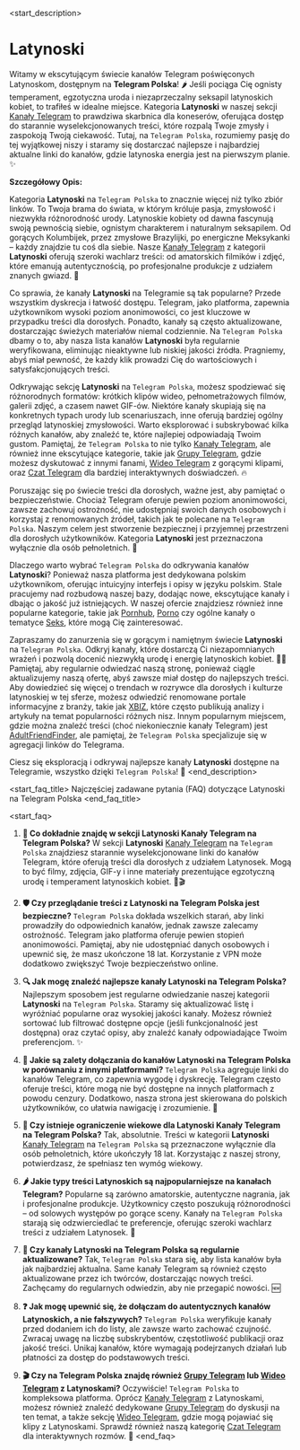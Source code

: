 <start_description>
# Latynoski

Witamy w ekscytującym świecie kanałów Telegram poświęconych Latynoskom, dostępnym na **Telegram Polska**! 🌶️ Jeśli pociąga Cię ognisty temperament, egzotyczna uroda i niezaprzeczalny seksapil latynoskich kobiet, to trafiłeś w idealne miejsce. Kategoria **Latynoski** w naszej sekcji [Kanały Telegram](/kanaly/) to prawdziwa skarbnica dla koneserów, oferująca dostęp do starannie wyselekcjonowanych treści, które rozpalą Twoje zmysły i zaspokoją Twoją ciekawość. Tutaj, na `Telegram Polska`, rozumiemy pasję do tej wyjątkowej niszy i staramy się dostarczać najlepsze i najbardziej aktualne linki do kanałów, gdzie latynoska energia jest na pierwszym planie. ✨

**Szczegółowy Opis:**

Kategoria **Latynoski** na `Telegram Polska` to znacznie więcej niż tylko zbiór linków. To Twoja brama do świata, w którym króluje pasja, zmysłowość i niezwykła różnorodność urody. Latynoskie kobiety od dawna fascynują swoją pewnością siebie, ognistym charakterem i naturalnym seksapilem. Od gorących Kolumbijek, przez zmysłowe Brazylijki, po energiczne Meksykanki – każdy znajdzie tu coś dla siebie. Nasze [Kanały Telegram](/kanaly/) z kategorii **Latynoski** oferują szeroki wachlarz treści: od amatorskich filmików i zdjęć, które emanują autentycznością, po profesjonalne produkcje z udziałem znanych gwiazd. 💃

Co sprawia, że kanały **Latynoski** na Telegramie są tak popularne? Przede wszystkim dyskrecja i łatwość dostępu. Telegram, jako platforma, zapewnia użytkownikom wysoki poziom anonimowości, co jest kluczowe w przypadku treści dla dorosłych. Ponadto, kanały są często aktualizowane, dostarczając świeżych materiałów niemal codziennie. Na `Telegram Polska` dbamy o to, aby nasza lista kanałów **Latynoski** była regularnie weryfikowana, eliminując nieaktywne lub niskiej jakości źródła. Pragniemy, abyś miał pewność, że każdy klik prowadzi Cię do wartościowych i satysfakcjonujących treści.

Odkrywając sekcję **Latynoski** na `Telegram Polska`, możesz spodziewać się różnorodnych formatów: krótkich klipów wideo, pełnometrażowych filmów, galerii zdjęć, a czasem nawet GIF-ów. Niektóre kanały skupiają się na konkretnych typach urody lub scenariuszach, inne oferują bardziej ogólny przegląd latynoskiej zmysłowości. Warto eksplorować i subskrybować kilka różnych kanałów, aby znaleźć te, które najlepiej odpowiadają Twoim gustom. Pamiętaj, że `Telegram Polska` to nie tylko [Kanały Telegram](/kanaly/), ale również inne ekscytujące kategorie, takie jak [Grupy Telegram](/grupy/), gdzie możesz dyskutować z innymi fanami, [Wideo Telegram](/wideo/) z gorącymi klipami, oraz [Czat Telegram](/czat/) dla bardziej interaktywnych doświadczeń. 🔥

Poruszając się po świecie treści dla dorosłych, ważne jest, aby pamiętać o bezpieczeństwie. Chociaż Telegram oferuje pewien poziom anonimowości, zawsze zachowuj ostrożność, nie udostępniaj swoich danych osobowych i korzystaj z renomowanych źródeł, takich jak te polecane na `Telegram Polska`. Naszym celem jest stworzenie bezpiecznej i przyjemnej przestrzeni dla dorosłych użytkowników. Kategoria **Latynoski** jest przeznaczona wyłącznie dla osób pełnoletnich. 🔞

Dlaczego warto wybrać `Telegram Polska` do odkrywania kanałów **Latynoski**? Ponieważ nasza platforma jest dedykowana polskim użytkownikom, oferując intuicyjny interfejs i opisy w języku polskim. Stale pracujemy nad rozbudową naszej bazy, dodając nowe, ekscytujące kanały i dbając o jakość już istniejących. W naszej ofercie znajdziesz również inne popularne kategorie, takie jak [Pornhub](/kanaly/pornhub/), [Porno](/kanaly/porno/) czy ogólne kanały o tematyce [Seks](/kanaly/seks/), które mogą Cię zainteresować.

Zapraszamy do zanurzenia się w gorącym i namiętnym świecie **Latynoski** na `Telegram Polska`. Odkryj kanały, które dostarczą Ci niezapomnianych wrażeń i pozwolą docenić niezwykłą urodę i energię latynoskich kobiet. 🍑🚀 Pamiętaj, aby regularnie odwiedzać naszą stronę, ponieważ ciągle aktualizujemy naszą ofertę, abyś zawsze miał dostęp do najlepszych treści. Aby dowiedzieć się więcej o trendach w rozrywce dla dorosłych i kulturze latynoskiej w tej sferze, możesz odwiedzić renomowane portale informacyjne z branży, takie jak [XBIZ](https://www.xbiz.com), które często publikują analizy i artykuły na temat popularności różnych nisz. Innym popularnym miejscem, gdzie można znaleźć treści (choć niekoniecznie kanały Telegram) jest [AdultFriendFinder](https://www.adultfriendfinder.com), ale pamiętaj, że `Telegram Polska` specjalizuje się w agregacji linków do Telegrama.

Ciesz się eksploracją i odkrywaj najlepsze kanały **Latynoski** dostępne na Telegramie, wszystko dzięki `Telegram Polska`! 🌟
<end_description>

<start_faq_title>
Najczęściej zadawane pytania (FAQ) dotyczące Latynoski na Telegram Polska
<end_faq_title>

<start_faq>
1. **🤔 Co dokładnie znajdę w sekcji Latynoski Kanały Telegram na Telegram Polska?**
W sekcji **Latynoski** [Kanały Telegram](/kanaly/) na `Telegram Polska` znajdziesz starannie wyselekcjonowane linki do kanałów Telegram, które oferują treści dla dorosłych z udziałem Latynosek. Mogą to być filmy, zdjęcia, GIF-y i inne materiały prezentujące egzotyczną urodę i temperament latynoskich kobiet. 💃🎬

2. **🛡️ Czy przeglądanie treści z Latynoski na Telegram Polska jest bezpieczne?**
`Telegram Polska` dokłada wszelkich starań, aby linki prowadziły do odpowiednich kanałów, jednak zawsze zalecamy ostrożność. Telegram jako platforma oferuje pewien stopień anonimowości. Pamiętaj, aby nie udostępniać danych osobowych i upewnić się, że masz ukończone 18 lat. Korzystanie z VPN może dodatkowo zwiększyć Twoje bezpieczeństwo online.

3. **🔍 Jak mogę znaleźć najlepsze kanały Latynoski na Telegram Polska?**
Najlepszym sposobem jest regularne odwiedzanie naszej kategorii **Latynoski** na `Telegram Polska`. Staramy się aktualizować listę i wyróżniać popularne oraz wysokiej jakości kanały. Możesz również sortować lub filtrować dostępne opcje (jeśli funkcjonalność jest dostępna) oraz czytać opisy, aby znaleźć kanały odpowiadające Twoim preferencjom. ✨

4. **🌟 Jakie są zalety dołączania do kanałów Latynoski na Telegram Polska w porównaniu z innymi platformami?**
`Telegram Polska` agreguje linki do kanałów Telegram, co zapewnia wygodę i dyskrecję. Telegram często oferuje treści, które mogą nie być dostępne na innych platformach z powodu cenzury. Dodatkowo, nasza strona jest skierowana do polskich użytkowników, co ułatwia nawigację i zrozumienie. 🔄

5. **🔞 Czy istnieje ograniczenie wiekowe dla Latynoski Kanały Telegram na Telegram Polska?**
Tak, absolutnie. Treści w kategorii **Latynoski** [Kanały Telegram](/kanaly/) na `Telegram Polska` są przeznaczone wyłącznie dla osób pełnoletnich, które ukończyły 18 lat. Korzystając z naszej strony, potwierdzasz, że spełniasz ten wymóg wiekowy.

6. **🌶️ Jakie typy treści Latynoskich są najpopularniejsze na kanałach Telegram?**
Popularne są zarówno amatorskie, autentyczne nagrania, jak i profesjonalne produkcje. Użytkownicy często poszukują różnorodności – od solowych występów po gorące sceny. Kanały na `Telegram Polska` starają się odzwierciedlać te preferencje, oferując szeroki wachlarz treści z udziałem Latynosek. 🍑

7. **🔄 Czy kanały Latynoski na Telegram Polska są regularnie aktualizowane?**
Tak, `Telegram Polska` stara się, aby lista kanałów była jak najbardziej aktualna. Same kanały Telegram są również często aktualizowane przez ich twórców, dostarczając nowych treści. Zachęcamy do regularnych odwiedzin, aby nie przegapić nowości. 🆕

8. **❓ Jak mogę upewnić się, że dołączam do autentycznych kanałów Latynoskich, a nie fałszywych?**
`Telegram Polska` weryfikuje kanały przed dodaniem ich do listy, ale zawsze warto zachować czujność. Zwracaj uwagę na liczbę subskrybentów, częstotliwość publikacji oraz jakość treści. Unikaj kanałów, które wymagają podejrzanych działań lub płatności za dostęp do podstawowych treści.

9. **🎬 Czy na Telegram Polska znajdę również [Grupy Telegram](/grupy/) lub [Wideo Telegram](/wideo/) z Latynoskami?**
Oczywiście! `Telegram Polska` to kompleksowa platforma. Oprócz [Kanały Telegram](/kanaly/) z Latynoskami, możesz również znaleźć dedykowane [Grupy Telegram](/grupy/) do dyskusji na ten temat, a także sekcję [Wideo Telegram](/wideo/), gdzie mogą pojawiać się klipy z Latynoskami. Sprawdź również naszą kategorię [Czat Telegram](/czat/) dla interaktywnych rozmów. 💬
<end_faq>